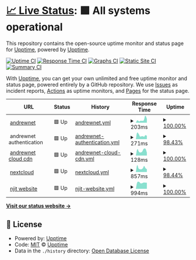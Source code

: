 # [📈 Live Status](https://uptime.andrewnet.net): <!--live status--> **🟩 All systems operational**

This repository contains the open-source uptime monitor and status page for [Upptime](https://upptime.js.org), powered by [Upptime](https://github.com/upptime/upptime).

[![Uptime CI](https://github.com/andrewnyr/uptime/workflows/Uptime%20CI/badge.svg)](https://github.com/upptime/upptime/actions?query=workflow%3A%22Uptime+CI%22)
[![Response Time CI](https://github.com/andrewnyr/uptime/workflows/Response%20Time%20CI/badge.svg)](https://github.com/upptime/upptime/actions?query=workflow%3A%22Response+Time+CI%22)
[![Graphs CI](https://github.com/andrewnyr/uptime/workflows/Graphs%20CI/badge.svg)](https://github.com/upptime/upptime/actions?query=workflow%3A%22Graphs+CI%22)
[![Static Site CI](https://github.com/andrewnyr/uptime/workflows/Static%20Site%20CI/badge.svg)](https://github.com/upptime/upptime/actions?query=workflow%3A%22Static+Site+CI%22)
[![Summary CI](https://github.com/andrewnyr/uptime/workflows/Summary%20CI/badge.svg)](https://github.com/upptime/upptime/actions?query=workflow%3A%22Summary+CI%22)

With [Upptime](https://upptime.js.org), you can get your own unlimited and free uptime monitor and status page, powered entirely by a GitHub repository. We use [Issues](https://github.com/upptime/upptime/issues) as incident reports, [Actions](https://github.com/upptime/upptime/actions) as uptime monitors, and [Pages](https://uptime.andrewnet.net) for the status page.

<!--start: status pages-->
<!-- This summary is generated by Upptime (https://github.com/upptime/upptime) -->
<!-- Do not edit this manually, your changes will be overwritten -->
<!-- prettier-ignore -->
| URL | Status | History | Response Time | Uptime |
| --- | ------ | ------- | ------------- | ------ |
| <img alt="" src="https://cloud.cdn.andrewnet.net/images/assets/a-circle-favicon-inverted.png" height="13"> [andrewnet](https://www.andrewnet.net) | 🟩 Up | [andrewnet.yml](https://github.com/andrewnyr/uptime/commits/HEAD/history/andrewnet.yml) | <details><summary><img alt="Response time graph" src="./graphs/andrewnet/response-time-week.png" height="20"> 203ms</summary><br><a href="https://uptime.andrewnet.net/history/andrewnet"><img alt="Response time 539" src="https://img.shields.io/endpoint?url=https%3A%2F%2Fraw.githubusercontent.com%2Fandrewnyr%2Fuptime%2FHEAD%2Fapi%2Fandrewnet%2Fresponse-time.json"></a><br><a href="https://uptime.andrewnet.net/history/andrewnet"><img alt="24-hour response time 345" src="https://img.shields.io/endpoint?url=https%3A%2F%2Fraw.githubusercontent.com%2Fandrewnyr%2Fuptime%2FHEAD%2Fapi%2Fandrewnet%2Fresponse-time-day.json"></a><br><a href="https://uptime.andrewnet.net/history/andrewnet"><img alt="7-day response time 203" src="https://img.shields.io/endpoint?url=https%3A%2F%2Fraw.githubusercontent.com%2Fandrewnyr%2Fuptime%2FHEAD%2Fapi%2Fandrewnet%2Fresponse-time-week.json"></a><br><a href="https://uptime.andrewnet.net/history/andrewnet"><img alt="30-day response time 539" src="https://img.shields.io/endpoint?url=https%3A%2F%2Fraw.githubusercontent.com%2Fandrewnyr%2Fuptime%2FHEAD%2Fapi%2Fandrewnet%2Fresponse-time-month.json"></a><br><a href="https://uptime.andrewnet.net/history/andrewnet"><img alt="1-year response time 539" src="https://img.shields.io/endpoint?url=https%3A%2F%2Fraw.githubusercontent.com%2Fandrewnyr%2Fuptime%2FHEAD%2Fapi%2Fandrewnet%2Fresponse-time-year.json"></a></details> | <details><summary><a href="https://uptime.andrewnet.net/history/andrewnet">100.00%</a></summary><a href="https://uptime.andrewnet.net/history/andrewnet"><img alt="All-time uptime 99.80%" src="https://img.shields.io/endpoint?url=https%3A%2F%2Fraw.githubusercontent.com%2Fandrewnyr%2Fuptime%2FHEAD%2Fapi%2Fandrewnet%2Fuptime.json"></a><br><a href="https://uptime.andrewnet.net/history/andrewnet"><img alt="24-hour uptime 100.00%" src="https://img.shields.io/endpoint?url=https%3A%2F%2Fraw.githubusercontent.com%2Fandrewnyr%2Fuptime%2FHEAD%2Fapi%2Fandrewnet%2Fuptime-day.json"></a><br><a href="https://uptime.andrewnet.net/history/andrewnet"><img alt="7-day uptime 100.00%" src="https://img.shields.io/endpoint?url=https%3A%2F%2Fraw.githubusercontent.com%2Fandrewnyr%2Fuptime%2FHEAD%2Fapi%2Fandrewnet%2Fuptime-week.json"></a><br><a href="https://uptime.andrewnet.net/history/andrewnet"><img alt="30-day uptime 99.80%" src="https://img.shields.io/endpoint?url=https%3A%2F%2Fraw.githubusercontent.com%2Fandrewnyr%2Fuptime%2FHEAD%2Fapi%2Fandrewnet%2Fuptime-month.json"></a><br><a href="https://uptime.andrewnet.net/history/andrewnet"><img alt="1-year uptime 99.80%" src="https://img.shields.io/endpoint?url=https%3A%2F%2Fraw.githubusercontent.com%2Fandrewnyr%2Fuptime%2FHEAD%2Fapi%2Fandrewnet%2Fuptime-year.json"></a></details>
| <img alt="" src="https://cloud.cdn.andrewnet.net/images/assets/a-circle-favicon-inverted.png" height="13"> andrewnet authentication | 🟩 Up | [andrewnet-authentication.yml](https://github.com/andrewnyr/uptime/commits/HEAD/history/andrewnet-authentication.yml) | <details><summary><img alt="Response time graph" src="./graphs/andrewnet-authentication/response-time-week.png" height="20"> 271ms</summary><br><a href="https://uptime.andrewnet.net/history/andrewnet-authentication"><img alt="Response time 253" src="https://img.shields.io/endpoint?url=https%3A%2F%2Fraw.githubusercontent.com%2Fandrewnyr%2Fuptime%2FHEAD%2Fapi%2Fandrewnet-authentication%2Fresponse-time.json"></a><br><a href="https://uptime.andrewnet.net/history/andrewnet-authentication"><img alt="24-hour response time 313" src="https://img.shields.io/endpoint?url=https%3A%2F%2Fraw.githubusercontent.com%2Fandrewnyr%2Fuptime%2FHEAD%2Fapi%2Fandrewnet-authentication%2Fresponse-time-day.json"></a><br><a href="https://uptime.andrewnet.net/history/andrewnet-authentication"><img alt="7-day response time 271" src="https://img.shields.io/endpoint?url=https%3A%2F%2Fraw.githubusercontent.com%2Fandrewnyr%2Fuptime%2FHEAD%2Fapi%2Fandrewnet-authentication%2Fresponse-time-week.json"></a><br><a href="https://uptime.andrewnet.net/history/andrewnet-authentication"><img alt="30-day response time 253" src="https://img.shields.io/endpoint?url=https%3A%2F%2Fraw.githubusercontent.com%2Fandrewnyr%2Fuptime%2FHEAD%2Fapi%2Fandrewnet-authentication%2Fresponse-time-month.json"></a><br><a href="https://uptime.andrewnet.net/history/andrewnet-authentication"><img alt="1-year response time 253" src="https://img.shields.io/endpoint?url=https%3A%2F%2Fraw.githubusercontent.com%2Fandrewnyr%2Fuptime%2FHEAD%2Fapi%2Fandrewnet-authentication%2Fresponse-time-year.json"></a></details> | <details><summary><a href="https://uptime.andrewnet.net/history/andrewnet-authentication">98.43%</a></summary><a href="https://uptime.andrewnet.net/history/andrewnet-authentication"><img alt="All-time uptime 99.61%" src="https://img.shields.io/endpoint?url=https%3A%2F%2Fraw.githubusercontent.com%2Fandrewnyr%2Fuptime%2FHEAD%2Fapi%2Fandrewnet-authentication%2Fuptime.json"></a><br><a href="https://uptime.andrewnet.net/history/andrewnet-authentication"><img alt="24-hour uptime 100.00%" src="https://img.shields.io/endpoint?url=https%3A%2F%2Fraw.githubusercontent.com%2Fandrewnyr%2Fuptime%2FHEAD%2Fapi%2Fandrewnet-authentication%2Fuptime-day.json"></a><br><a href="https://uptime.andrewnet.net/history/andrewnet-authentication"><img alt="7-day uptime 98.43%" src="https://img.shields.io/endpoint?url=https%3A%2F%2Fraw.githubusercontent.com%2Fandrewnyr%2Fuptime%2FHEAD%2Fapi%2Fandrewnet-authentication%2Fuptime-week.json"></a><br><a href="https://uptime.andrewnet.net/history/andrewnet-authentication"><img alt="30-day uptime 99.61%" src="https://img.shields.io/endpoint?url=https%3A%2F%2Fraw.githubusercontent.com%2Fandrewnyr%2Fuptime%2FHEAD%2Fapi%2Fandrewnet-authentication%2Fuptime-month.json"></a><br><a href="https://uptime.andrewnet.net/history/andrewnet-authentication"><img alt="1-year uptime 99.61%" src="https://img.shields.io/endpoint?url=https%3A%2F%2Fraw.githubusercontent.com%2Fandrewnyr%2Fuptime%2FHEAD%2Fapi%2Fandrewnet-authentication%2Fuptime-year.json"></a></details>
| <img alt="" src="https://cloud.cdn.andrewnet.net/images/assets/a-circle-favicon-inverted.png" height="13"> [andrewnet cloud cdn](https://cloud.cdn.andrewnet.net) | 🟩 Up | [andrewnet-cloud-cdn.yml](https://github.com/andrewnyr/uptime/commits/HEAD/history/andrewnet-cloud-cdn.yml) | <details><summary><img alt="Response time graph" src="./graphs/andrewnet-cloud-cdn/response-time-week.png" height="20"> 128ms</summary><br><a href="https://uptime.andrewnet.net/history/andrewnet-cloud-cdn"><img alt="Response time 153" src="https://img.shields.io/endpoint?url=https%3A%2F%2Fraw.githubusercontent.com%2Fandrewnyr%2Fuptime%2FHEAD%2Fapi%2Fandrewnet-cloud-cdn%2Fresponse-time.json"></a><br><a href="https://uptime.andrewnet.net/history/andrewnet-cloud-cdn"><img alt="24-hour response time 167" src="https://img.shields.io/endpoint?url=https%3A%2F%2Fraw.githubusercontent.com%2Fandrewnyr%2Fuptime%2FHEAD%2Fapi%2Fandrewnet-cloud-cdn%2Fresponse-time-day.json"></a><br><a href="https://uptime.andrewnet.net/history/andrewnet-cloud-cdn"><img alt="7-day response time 128" src="https://img.shields.io/endpoint?url=https%3A%2F%2Fraw.githubusercontent.com%2Fandrewnyr%2Fuptime%2FHEAD%2Fapi%2Fandrewnet-cloud-cdn%2Fresponse-time-week.json"></a><br><a href="https://uptime.andrewnet.net/history/andrewnet-cloud-cdn"><img alt="30-day response time 153" src="https://img.shields.io/endpoint?url=https%3A%2F%2Fraw.githubusercontent.com%2Fandrewnyr%2Fuptime%2FHEAD%2Fapi%2Fandrewnet-cloud-cdn%2Fresponse-time-month.json"></a><br><a href="https://uptime.andrewnet.net/history/andrewnet-cloud-cdn"><img alt="1-year response time 153" src="https://img.shields.io/endpoint?url=https%3A%2F%2Fraw.githubusercontent.com%2Fandrewnyr%2Fuptime%2FHEAD%2Fapi%2Fandrewnet-cloud-cdn%2Fresponse-time-year.json"></a></details> | <details><summary><a href="https://uptime.andrewnet.net/history/andrewnet-cloud-cdn">100.00%</a></summary><a href="https://uptime.andrewnet.net/history/andrewnet-cloud-cdn"><img alt="All-time uptime 99.95%" src="https://img.shields.io/endpoint?url=https%3A%2F%2Fraw.githubusercontent.com%2Fandrewnyr%2Fuptime%2FHEAD%2Fapi%2Fandrewnet-cloud-cdn%2Fuptime.json"></a><br><a href="https://uptime.andrewnet.net/history/andrewnet-cloud-cdn"><img alt="24-hour uptime 100.00%" src="https://img.shields.io/endpoint?url=https%3A%2F%2Fraw.githubusercontent.com%2Fandrewnyr%2Fuptime%2FHEAD%2Fapi%2Fandrewnet-cloud-cdn%2Fuptime-day.json"></a><br><a href="https://uptime.andrewnet.net/history/andrewnet-cloud-cdn"><img alt="7-day uptime 100.00%" src="https://img.shields.io/endpoint?url=https%3A%2F%2Fraw.githubusercontent.com%2Fandrewnyr%2Fuptime%2FHEAD%2Fapi%2Fandrewnet-cloud-cdn%2Fuptime-week.json"></a><br><a href="https://uptime.andrewnet.net/history/andrewnet-cloud-cdn"><img alt="30-day uptime 99.95%" src="https://img.shields.io/endpoint?url=https%3A%2F%2Fraw.githubusercontent.com%2Fandrewnyr%2Fuptime%2FHEAD%2Fapi%2Fandrewnet-cloud-cdn%2Fuptime-month.json"></a><br><a href="https://uptime.andrewnet.net/history/andrewnet-cloud-cdn"><img alt="1-year uptime 99.95%" src="https://img.shields.io/endpoint?url=https%3A%2F%2Fraw.githubusercontent.com%2Fandrewnyr%2Fuptime%2FHEAD%2Fapi%2Fandrewnet-cloud-cdn%2Fuptime-year.json"></a></details>
| <img alt="" src="https://cloud.cdn.andrewnet.net/images/assets/a-circle-favicon-inverted.png" height="13"> [nextcloud](https://nxtc.andrewnet.net/) | 🟩 Up | [nextcloud.yml](https://github.com/andrewnyr/uptime/commits/HEAD/history/nextcloud.yml) | <details><summary><img alt="Response time graph" src="./graphs/nextcloud/response-time-week.png" height="20"> 857ms</summary><br><a href="https://uptime.andrewnet.net/history/nextcloud"><img alt="Response time 956" src="https://img.shields.io/endpoint?url=https%3A%2F%2Fraw.githubusercontent.com%2Fandrewnyr%2Fuptime%2FHEAD%2Fapi%2Fnextcloud%2Fresponse-time.json"></a><br><a href="https://uptime.andrewnet.net/history/nextcloud"><img alt="24-hour response time 856" src="https://img.shields.io/endpoint?url=https%3A%2F%2Fraw.githubusercontent.com%2Fandrewnyr%2Fuptime%2FHEAD%2Fapi%2Fnextcloud%2Fresponse-time-day.json"></a><br><a href="https://uptime.andrewnet.net/history/nextcloud"><img alt="7-day response time 857" src="https://img.shields.io/endpoint?url=https%3A%2F%2Fraw.githubusercontent.com%2Fandrewnyr%2Fuptime%2FHEAD%2Fapi%2Fnextcloud%2Fresponse-time-week.json"></a><br><a href="https://uptime.andrewnet.net/history/nextcloud"><img alt="30-day response time 956" src="https://img.shields.io/endpoint?url=https%3A%2F%2Fraw.githubusercontent.com%2Fandrewnyr%2Fuptime%2FHEAD%2Fapi%2Fnextcloud%2Fresponse-time-month.json"></a><br><a href="https://uptime.andrewnet.net/history/nextcloud"><img alt="1-year response time 956" src="https://img.shields.io/endpoint?url=https%3A%2F%2Fraw.githubusercontent.com%2Fandrewnyr%2Fuptime%2FHEAD%2Fapi%2Fnextcloud%2Fresponse-time-year.json"></a></details> | <details><summary><a href="https://uptime.andrewnet.net/history/nextcloud">98.44%</a></summary><a href="https://uptime.andrewnet.net/history/nextcloud"><img alt="All-time uptime 98.12%" src="https://img.shields.io/endpoint?url=https%3A%2F%2Fraw.githubusercontent.com%2Fandrewnyr%2Fuptime%2FHEAD%2Fapi%2Fnextcloud%2Fuptime.json"></a><br><a href="https://uptime.andrewnet.net/history/nextcloud"><img alt="24-hour uptime 100.00%" src="https://img.shields.io/endpoint?url=https%3A%2F%2Fraw.githubusercontent.com%2Fandrewnyr%2Fuptime%2FHEAD%2Fapi%2Fnextcloud%2Fuptime-day.json"></a><br><a href="https://uptime.andrewnet.net/history/nextcloud"><img alt="7-day uptime 98.44%" src="https://img.shields.io/endpoint?url=https%3A%2F%2Fraw.githubusercontent.com%2Fandrewnyr%2Fuptime%2FHEAD%2Fapi%2Fnextcloud%2Fuptime-week.json"></a><br><a href="https://uptime.andrewnet.net/history/nextcloud"><img alt="30-day uptime 98.12%" src="https://img.shields.io/endpoint?url=https%3A%2F%2Fraw.githubusercontent.com%2Fandrewnyr%2Fuptime%2FHEAD%2Fapi%2Fnextcloud%2Fuptime-month.json"></a><br><a href="https://uptime.andrewnet.net/history/nextcloud"><img alt="1-year uptime 98.12%" src="https://img.shields.io/endpoint?url=https%3A%2F%2Fraw.githubusercontent.com%2Fandrewnyr%2Fuptime%2FHEAD%2Fapi%2Fnextcloud%2Fuptime-year.json"></a></details>
| <img alt="" src="https://favicons.githubusercontent.com/web.njit.edu" height="13"> [njit website](https://web.njit.edu/~aja9/) | 🟩 Up | [njit-website.yml](https://github.com/andrewnyr/uptime/commits/HEAD/history/njit-website.yml) | <details><summary><img alt="Response time graph" src="./graphs/njit-website/response-time-week.png" height="20"> 994ms</summary><br><a href="https://uptime.andrewnet.net/history/njit-website"><img alt="Response time 1014" src="https://img.shields.io/endpoint?url=https%3A%2F%2Fraw.githubusercontent.com%2Fandrewnyr%2Fuptime%2FHEAD%2Fapi%2Fnjit-website%2Fresponse-time.json"></a><br><a href="https://uptime.andrewnet.net/history/njit-website"><img alt="24-hour response time 1058" src="https://img.shields.io/endpoint?url=https%3A%2F%2Fraw.githubusercontent.com%2Fandrewnyr%2Fuptime%2FHEAD%2Fapi%2Fnjit-website%2Fresponse-time-day.json"></a><br><a href="https://uptime.andrewnet.net/history/njit-website"><img alt="7-day response time 994" src="https://img.shields.io/endpoint?url=https%3A%2F%2Fraw.githubusercontent.com%2Fandrewnyr%2Fuptime%2FHEAD%2Fapi%2Fnjit-website%2Fresponse-time-week.json"></a><br><a href="https://uptime.andrewnet.net/history/njit-website"><img alt="30-day response time 1014" src="https://img.shields.io/endpoint?url=https%3A%2F%2Fraw.githubusercontent.com%2Fandrewnyr%2Fuptime%2FHEAD%2Fapi%2Fnjit-website%2Fresponse-time-month.json"></a><br><a href="https://uptime.andrewnet.net/history/njit-website"><img alt="1-year response time 1014" src="https://img.shields.io/endpoint?url=https%3A%2F%2Fraw.githubusercontent.com%2Fandrewnyr%2Fuptime%2FHEAD%2Fapi%2Fnjit-website%2Fresponse-time-year.json"></a></details> | <details><summary><a href="https://uptime.andrewnet.net/history/njit-website">100.00%</a></summary><a href="https://uptime.andrewnet.net/history/njit-website"><img alt="All-time uptime 99.84%" src="https://img.shields.io/endpoint?url=https%3A%2F%2Fraw.githubusercontent.com%2Fandrewnyr%2Fuptime%2FHEAD%2Fapi%2Fnjit-website%2Fuptime.json"></a><br><a href="https://uptime.andrewnet.net/history/njit-website"><img alt="24-hour uptime 100.00%" src="https://img.shields.io/endpoint?url=https%3A%2F%2Fraw.githubusercontent.com%2Fandrewnyr%2Fuptime%2FHEAD%2Fapi%2Fnjit-website%2Fuptime-day.json"></a><br><a href="https://uptime.andrewnet.net/history/njit-website"><img alt="7-day uptime 100.00%" src="https://img.shields.io/endpoint?url=https%3A%2F%2Fraw.githubusercontent.com%2Fandrewnyr%2Fuptime%2FHEAD%2Fapi%2Fnjit-website%2Fuptime-week.json"></a><br><a href="https://uptime.andrewnet.net/history/njit-website"><img alt="30-day uptime 99.84%" src="https://img.shields.io/endpoint?url=https%3A%2F%2Fraw.githubusercontent.com%2Fandrewnyr%2Fuptime%2FHEAD%2Fapi%2Fnjit-website%2Fuptime-month.json"></a><br><a href="https://uptime.andrewnet.net/history/njit-website"><img alt="1-year uptime 99.84%" src="https://img.shields.io/endpoint?url=https%3A%2F%2Fraw.githubusercontent.com%2Fandrewnyr%2Fuptime%2FHEAD%2Fapi%2Fnjit-website%2Fuptime-year.json"></a></details>

<!--end: status pages-->

[**Visit our status website →**](https://uptime.andrewnet.net)

## 📄 License

- Powered by: [Upptime](https://github.com/upptime/upptime)
- Code: [MIT](./LICENSE) © [Upptime](https://upptime.js.org)
- Data in the `./history` directory: [Open Database License](https://opendatacommons.org/licenses/odbl/1-0/)
